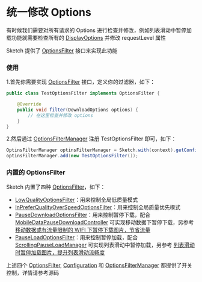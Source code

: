 # 统一修改 Options

有时候我们需要对所有请求的 Options 进行检查并修改，例如列表滑动中暂停加载功能就需要检查所有的 [DisplayOptions] 并修改 requestLevel 属性

Sketch 提供了 [OptionsFilter] 接口来实现此功能

### 使用

1.首先你需要实现 [OptionsFilter] 接口，定义你的过滤器，如下：

```java
public class TestOptionsFilter implements OptionsFilter {

    @Override
    public void filter(DownloadOptions options) {
        // 在这里检查并修改 options
    }
}
```

2.然后通过 [OptionsFilterManager] 注册 TestOptionsFilter 即可，如下：

```java
OptinsFilterManager optinsFilterManager = Sketch.with(context).getConfiguration().getOptinsFilterManager();
optinsFilterManager.add(new TestOptionsFilter());
```

### 内置的 OptionsFilter

Sketch 内置了四种 [OptionsFilter]，如下：
* [LowQualityOptionsFilter]：用来控制全局低质量模式
* [InPreferQualityOverSpeedOptionsFilter]：用来控制全局质量优先模式
* [PauseDownloadOptionsFilter]：用来控制暂停下载，配合 [MobileDataPauseDownloadController] 可实现移动数据下暂停下载，另参考 [移动数据或有流量限制的 WIFI 下暂停下载图片，节省流量][pause_download]
* [PauseLoadOptionsFilter]：用来控制暂停加载，配合 [ScrollingPauseLoadManager] 可实现列表滑动中暂停加载，另参考 [列表滑动时暂停加载图片，提升列表滑动流畅度][pause_load]

上述四个 [OptionsFilter], [Configuration] 和 [OptionsFilterManager] 都提供了开关控制，详情请参考源码

[OptionsFilter]: ../../sketch/src/main/java/me/panpf/sketch/optionsfilter/OptionsFilter.java
[OptionsFilterManager]: ../../sketch/src/main/java/me/panpf/sketch/optionsfilter/OptionsFilterManager.java
[LowQualityOptionsFilter]: ../../sketch/src/main/java/me/panpf/sketch/optionsfilter/LowQualityOptionsFilter.java
[InPreferQualityOverSpeedOptionsFilter]: ../../sketch/src/main/java/me/panpf/sketch/optionsfilter/InPreferQualityOverSpeedOptionsFilter.java
[PauseDownloadOptionsFilter]: ../../sketch/src/main/java/me/panpf/sketch/optionsfilter/PauseDownloadOptionsFilter.java
[PauseLoadOptionsFilter]: ../../sketch/src/main/java/me/panpf/sketch/optionsfilter/PauseLoadOptionsFilter.java
[MobileDataPauseDownloadController]: ../../sketch/src/main/java/me/panpf/sketch/optionsfilter/MobileDataPauseDownloadController.java
[ScrollingPauseLoadManager]: ../../sample/src/main/java/me/panpf/sketchsample/util/ScrollingPauseLoadManager.java
[pause_download]: pause_download.md
[pause_load]: pause_load.md
[Configuration]: ../../sketch/src/main/java/me/panpf/sketch/Configuration.java
[DisplayOptions]: ../../sketch/src/main/java/me/panpf/sketch/request/DisplayOptions.java
